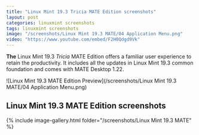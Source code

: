 ```yaml
---
title: "Linux Mint 19.3 Tricia MATE Edition screenshots"
layout: post
categories: linuxmint screenshots
tags: linuxmint screenshots
image: "/screenshots/Linux Mint 19.3 MATE/04 Application Menu.png"
video: "https://www.youtube.com/embed/F2H0Qdgd9Vk"
---
```


**The** Linux Mint 19.3 *Tricia* MATE Edition offers a familiar user experience to retain the productivity. It includes all the updates in Linux Mint 19.3 common foundation and comes with MATE Desktop 1.22.

![Linux Mint 19.3 MATE Edition Preview](/screenshots/Linux Mint 19.3 MATE/04 Application Menu.png)

## Linux Mint 19.3 MATE Edition screenshots
{% include image-gallery.html folder="/screenshots/Linux Mint 19.3 MATE" %}
